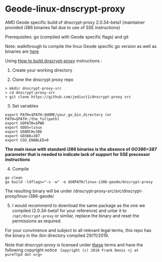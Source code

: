 # Geode-linux-dnscrypt-proxy
AMD Geode specific build of dnscrypt-proxy 2.0.34-beta1 (maintainer provided i386 binaries fail due to use of SSE instructions)

Prerequisites: go (compiled with Geode specific flags) and git

Note: walkthrough to compile the linux Geode specific go version as well as binaries are [here](https://github.com/rhy-ama/Geode-linux-go)

Using [How to build dnscrypt-proxy](https://github.com/dnscrypt/dnscrypt-proxy/wiki/building-from-source) instructions :

1. Create your working directory

2. Clone the dnscrypt proxy repo
```
> mkdir dnscrypt-proxy-src
> cd dnscrypt-proxy-src
> git clone https://github.com/jedisct1/dnscrypt-proxy src
```

3. Set variables
```
export PATH=$PATH:$HOME/your_go_bin_directory (or PATH=$PATH:/the_fullpath)
export GOPATH=$PWD
export GOOS=linux
export GOARCH=386
export GO386=387
export CGO_ENABLED=0 
```

**The main issue with standard i386 binaries is the absence of **_GO386=387_** parameter that is needed to indicate lack of support for SSE processor instructions**

4. Compile
```
go clean
go build -ldflags="-s -w" -o $GOPATH/linux-i386-geode/dnscrypt-proxy
```

The resulting binary will be under /dnscrypt-proxy-src/src/dnscrypt-proxy/linux-i386-geode/

5. I would recommend to download the same package as the one we compiled (2.0.34-beta1 for your reference) and untar it to ```/opt/dnscrypt-proxy``` or similar, replace the binary and reset the permissions as required.

For your convinience and subject to all relevant legal terms, this repo has the binary in the /bin directory compiled 29/11/2019.

Note that dnscrypt-proxy is licensed under [these](https://github.com/DNSCrypt/dnscrypt-proxy/blob/master/LICENSE) terms and have the following copyright notice ``` Copyright (c) 2018 Frank Denis <j at pureftpd dot org>```


